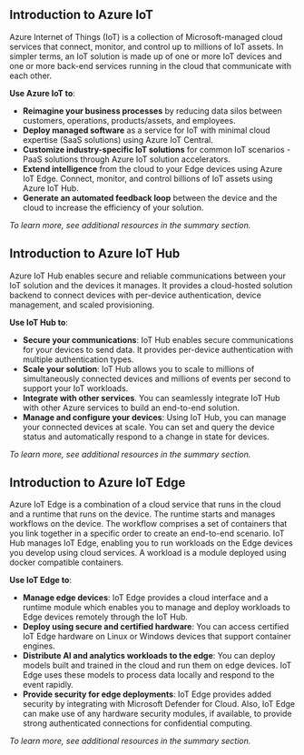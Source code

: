 ## Introduction to Azure IoT

Azure Internet of Things (IoT) is a collection of Microsoft-managed cloud services that connect, monitor, and control up to millions of IoT assets. In simpler terms, an IoT solution is made up of one or more IoT devices and one or more back-end services running in the cloud that communicate with each other.

**Use Azure IoT to**:

- **Reimagine your business processes** by reducing data silos between customers, operations, products/assets, and employees.
- **Deploy managed software** as a service for IoT with minimal cloud expertise (SaaS solutions) using Azure IoT Central.
- **Customize industry-specific IoT solutions** for common IoT scenarios - PaaS solutions through Azure IoT solution accelerators.
- **Extend intelligence** from the cloud to your Edge devices using Azure IoT Edge. Connect, monitor, and control billions of IoT assets using Azure IoT Hub.
- **Generate an automated feedback loop** between the device and the cloud to increase the efficiency of your solution.

*To learn more, see additional resources in the summary section.*

## Introduction to Azure IoT Hub

Azure IoT Hub enables secure and reliable communications between your IoT solution and the devices it manages. It provides a cloud-hosted solution backend to connect devices with per-device authentication, device management, and scaled provisioning.

**Use IoT Hub to**:

- **Secure your communications**: IoT Hub enables secure communications for your devices to send data. It provides per-device authentication with multiple authentication types.
- **Scale your solution**: IoT Hub allows you to scale to millions of simultaneously connected devices and millions of events per second to support your IoT workloads. 
- **Integrate with other services**. You can seamlessly integrate IoT Hub with other Azure services to build an end-to-end solution. 
- **Manage and configure your devices**: Using IoT Hub, you can manage your connected devices at scale. You can set and query the device status and automatically respond to a change in state for devices.

*To learn more, see additional resources in the summary section.*

## Introduction to Azure IoT Edge

Azure IoT Edge is a combination of a cloud service that runs in the cloud and a runtime that runs on the device. The runtime starts and manages workflows on the device. The workflow comprises a set of containers that you link together in a specific order to create an end-to-end scenario. IoT Hub manages IoT Edge, enabling you to run workloads on the Edge devices you develop using cloud services. A workload is a module deployed using docker compatible containers.

**Use IoT Edge to**:

- **Manage edge devices**: IoT Edge provides a cloud interface and a runtime module which enables you to manage and deploy workloads to Edge devices remotely through the IoT Hub.
- **Deploy using secure and certified hardware**: You can access certified IoT Edge hardware on Linux or Windows devices that support container engines.
- **Distribute AI and analytics workloads to the edge**: You can deploy models built and trained in the cloud and run them on edge devices. IoT Edge uses these models to process data locally and respond to the event rapidly.
- **Provide security for edge deployments**: IoT Edge provides added security by integrating with Microsoft Defender for Cloud. Also, IoT Edge can make use of any hardware security modules, if available, to provide strong authenticated connections for confidential computing.

*To learn more, see additional resources in the summary section.*
